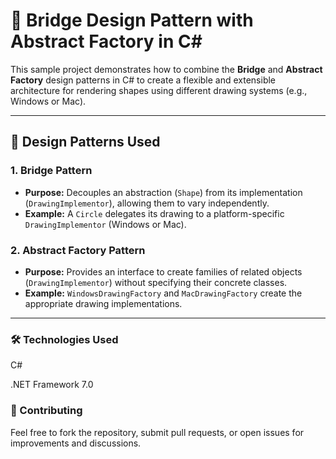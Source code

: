 # 🎯 Bridge Design Pattern with Abstract Factory in C#

This sample project demonstrates how to combine the **Bridge** and **Abstract Factory** design patterns in C# to create a flexible and extensible architecture for rendering shapes using different drawing systems (e.g., Windows or Mac).

---

## 📌 Design Patterns Used

### 1. **Bridge Pattern**
- **Purpose:** Decouples an abstraction (`Shape`) from its implementation (`DrawingImplementor`), allowing them to vary independently.
- **Example:** A `Circle` delegates its drawing to a platform-specific `DrawingImplementor` (Windows or Mac).

### 2. **Abstract Factory Pattern**
- **Purpose:** Provides an interface to create families of related objects (`DrawingImplementor`) without specifying their concrete classes.
- **Example:** `WindowsDrawingFactory` and `MacDrawingFactory` create the appropriate drawing implementations.

---

### 🛠️ Technologies Used
 
C#
 
.NET Framework 7.0

### 🤝 Contributing
 
Feel free to fork the repository, submit pull requests, or open issues for improvements and discussions.

